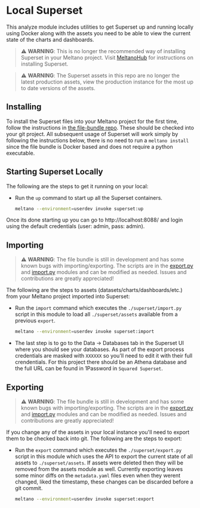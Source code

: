 # Local Superset

This analyze module includes utilities to get Superset up and running locally using Docker along with the assets you need to be able to view the current state of the charts and dashboards.

> :warning: **WARNING**: This is no longer the recommended way of installing Superset in your Meltano project. Visit [MeltanoHub](https://hub.meltano.com/utilities/superset) for instructions on installing Superset.


> :warning: **WARNING**: The Superset assets in this repo are no longer the latest production assets, view the production instance for the most up to date versions of the assets.

## Installing

To install the Superset files into your Meltano project for the first time, follow the instructions in [the file-bundle repo](https://gitlab.com/meltano/files-superset).
These should be checked into your git project.
All subsequent usage of Superset will work simply by following the instructions below, there is no need to run a `meltano install` since the file bundle is Docker based and does not require a python executable.

## Starting Superset Locally

The following are the steps to get it running on your local:

-  Run the `up` command to start up all the Superset containers.

    ```bash
    meltano --environment=userdev invoke superset:up
    ```

Once its done starting up you can go to http://localhost:8088/ and login using the default credentials (user: admin, pass: admin).


## Importing

> :warning: **WARNING**: The file bundle is still in development and has some known bugs with importing/exporting.
The scripts are in the [export.py](./superset/export.py) and [import.py](./superset/import.py) modules and can be modified as needed.
Issues and contributions are greatly appreciated!

The following are the steps to assets (datasets/charts/dashboards/etc.) from your Meltano project imported into Superset:

- Run the `import` command which executes the `./superset/import.py` script in this module to load all `./superset/assets` available from a previous `export`.


    ```bash
    meltano --environment=userdev invoke superset:import
    ```

- The last step is to go to the Data -> Databases tab in the Superset UI where you should see your databases.
As part of the export process credentials are masked with `XXXXXX` so you'll need to edit it with their full crendentials.
For this project there should be an Athena database and the full URL can be found in 1Password in `Squared Superset`.


## Exporting

> :warning: **WARNING**: The file bundle is still in development and has some known bugs with importing/exporting.
The scripts are in the [export.py](./superset/export.py) and [import.py](./superset/import.py) modules and can be modified as needed.
Issues and contributions are greatly appreciated!

If you change any of the assets in your local instance you'll need to export them to be checked back into git.
The following are the steps to export:

- Run the `export` command which executes the `./superset/export.py` script in this module which uses the API to export the current state of all assets to `./superset/assets`.
If assets were deleted then they will be removed from the assets module as well.
Currently exporting leaves some minor diffs on the `metadata.yaml` files even when they werent changed, liked the timestamp, these changes can be discarded before a git commit.


    ```bash
    meltano --environment=userdev invoke superset:export
    ```